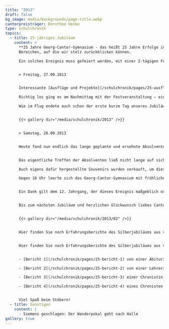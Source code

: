 ```yaml
---
title: "2013"
draft: false
bg_image: media/backgrounds/page-title.webp
cantorpreisträger: Dorothee Henke
type: schulchronik
topics:
  - title: 25-jähriges Jubiläum
    content: >
      **25 Jahre Georg-Cantor-Gymnasium - das heißt 25 Jahre Erfolge in allen
      Bereichen, auf die wir stolz zurückblicken können.

      Ein solches Ereignis muss gefeiert werden, mit einer 2-tägigen Feier mit großem Absolvententreffen.**


      > Freitag, 27.09.2013


      Interessante [Ausflüge und Projekte](/schulchronik/pages/25-ausfluege-und-projekte) verkürzten den Unterricht am Freitag für die aktuellen Schüler des Gymnasiums.

      Richtig los ging es am Nachmittag mit der Festveranstaltung – eine Einleitung für unser großes Silberjubiläum am Samstag. Das [Programm](/schulchronik/pages/25-programm) wurde von der Festrede von unserem Schulleiter Herr OStD Dr. Ulrich Müller eingeleitet.

      Wie im Flug endete auch schon der erste kurze Tag unseres Jubiläums und alle erwarteten gespannt den folgenden Tag.


      {{< gallery dir="/media/schulchronik/2013" />}}


      > Samstag, 28.09.2013


      Heute fand nun endlich das lange geplante und ersehnte Absolvententreffen statt. Gegen dreizehn Uhr öffneten sich unsere Türen für alle Ehemaligen des Gymnasiums. Zur Einstimmung gab es eine Auftaktveranstaltung in der Aula, eingeleitet und begleitet von einem musikalischen Programm des 12. Jahrgangs und der Instrumentalgruppe, gefolgt von einigen Reden, unter anderem der [Begrüßungsrede von Frau Schmidt](/schulchronik/pages/25-rede-fr-schmidt). Ein weiterer Höhepunkt folgte kurz darauf: eine Präsentation unserer Schulgeschichte in ausdrucksstarken Bildern.


      Das eigentliche Treffen der Absolventen ließ nicht lange auf sich warten. Die Alumni hatten die Möglichkeit, sich mit ihren alten Klassenkameraden auszutauschen und Erinnerungen aufzufrischen. Ein einladendes Buffet wurde für das leibliche Wohl zur Verfügung gestellt.

      Auch eigens dafür hergestellte Souvenirs wurden verkauft, um diesen außergewöhnlichen Tag in Erinnerung zu halten.

      Gegen 18 Uhr leerte sich das Georg-Cantor-Gymnasium mit fröhlichen und ausgelassenen Gesichtern.


      Ein Dank gilt dem 12. Jahrgang, der dieses Ereignis maßgeblich organisiert hat.


      Bis zum nächsten Jubiläum und herzlichen Glückwunsch liebes Cantor–Gymnasium!


      {{< gallery dir="/media/schulchronik/2013/02" />}}


      Hier finden Sie noch Erfahrungsberichte des Silberjubiläums aus verschiedenen Perspektiven:


      Hier finden Sie noch Erfahrungsberichte des Silberjubiläums aus verschiedenen Perspektiven:


      - [Bericht 1](/schulchronik/pages/25-bericht-1) von einer Abiturientin

      - [Bericht 2](/schulchronik/pages/25-bericht-2) von einer Lehrerin

      - [Bericht 3](/schulchronik/pages/25-bericht-3) einer Chronistin und Abiturientin

      - [Bericht 4](/schulchronik/pages/25-bericht-4) eines Chronisten


      Viel Spaß beim Stöbern!
  - title: Sonstiges
    content: |
      - Siemens geschlagen: Der Wanderpokal geht nach Halle
gallery: true
---
```




